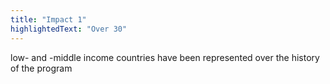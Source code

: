 ```yaml
---
title: "Impact 1"
highlightedText: "Over 30"
---
```


low- and -middle income countries have been represented over the history of the program
